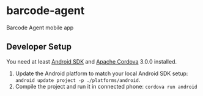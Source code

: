 barcode-agent
=============

Barcode Agent mobile app

Developer Setup
---------------

You need at least [Android SDK][android] and [Apache Cordova][cordova] 3.0.0 installed.

[android]: http://developer.android.com/sdk/index.html
[cordova]: http://cordova.apache.org/

1. Update the Android platform to match your local Android SDK setup:
```android update project -p ./platforms/android```.
2. Compile the project and run it in connected phone: ```cordova run android```


